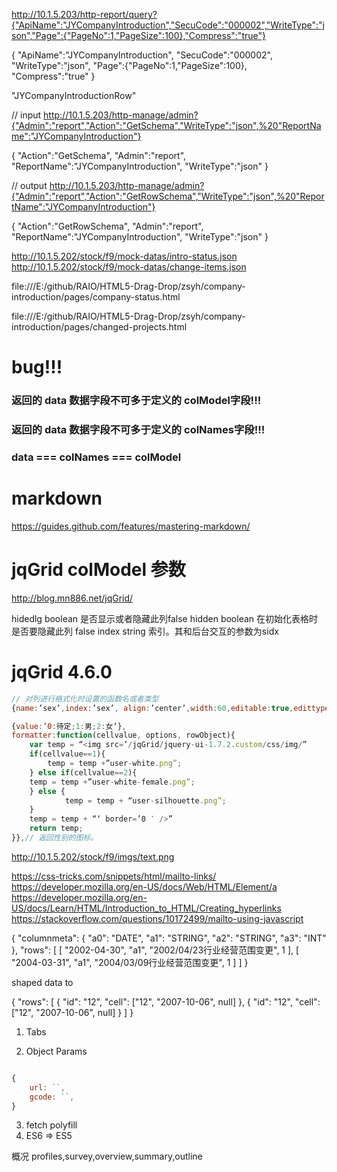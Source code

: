 
http://10.1.5.203/http-report/query?{"ApiName":"JYCompanyIntroduction","SecuCode":"000002","WriteType":"json","Page":{"PageNo":1,"PageSize":100},"Compress":"true"}


{
    "ApiName":"JYCompanyIntroduction",
    "SecuCode":"000002",
    "WriteType":"json",
    "Page":{"PageNo":1,"PageSize":100},
    "Compress":"true"
}



"JYCompanyIntroductionRow"


// input
http://10.1.5.203/http-manage/admin?{"Admin":"report","Action":"GetSchema","WriteType":"json",%20"ReportName":"JYCompanyIntroduction"}

{
    "Action":"GetSchema",
    "Admin":"report",
    "ReportName":"JYCompanyIntroduction",
    "WriteType":"json"
}


// output
http://10.1.5.203/http-manage/admin?{"Admin":"report","Action":"GetRowSchema","WriteType":"json",%20"ReportName":"JYCompanyIntroduction"}

{
    "Action":"GetRowSchema",
    "Admin":"report",
    "ReportName":"JYCompanyIntroduction",
    "WriteType":"json"
}



http://10.1.5.202/stock/f9/mock-datas/intro-status.json
http://10.1.5.202/stock/f9/mock-datas/change-items.json









file:///E:/github/RAIO/HTML5-Drag-Drop/zsyh/company-introduction/pages/company-status.html


file:///E:/github/RAIO/HTML5-Drag-Drop/zsyh/company-introduction/pages/changed-projects.html




# bug!!!

### 返回的 data 数据字段不可多于定义的 colModel字段!!!

### 返回的 data 数据字段不可多于定义的 colNames字段!!!

###  data  === colNames  === colModel



# markdown


https://guides.github.com/features/mastering-markdown/

# jqGrid colModel 参数

http://blog.mn886.net/jqGrid/

hidedlg boolean 是否显示或者隐藏此列false
hidden boolean 在初始化表格时是否要隐藏此列 false
index string 索引。其和后台交互的参数为sidx



# jqGrid  4.6.0






```js
// 对列进行格式化时设置的函数名或者类型
{name:’sex’,index:’sex’, align:’center’,width:60,editable:true,edittype:’select’,editoptions:

{value:’0:待定;1:男;2:女’},
formatter:function(cellvalue, options, rowObject){
    var temp = “<img src=’/jqGrid/jquery-ui-1.7.2.custom/css/img/”
    if(cellvalue==1){
        temp = temp +”user-white.png”;
    } else if(cellvalue==2){
    temp = temp +”user-white-female.png”;
    } else {
            temp = temp + “user-silhouette.png”;
    }
    temp = temp + “‘ border=’0 ′ />”
    return temp;
}},// 返回性别的图标。

```



http://10.1.5.202/stock/f9/imgs/text.png






https://css-tricks.com/snippets/html/mailto-links/
https://developer.mozilla.org/en-US/docs/Web/HTML/Element/a
https://developer.mozilla.org/en-US/docs/Learn/HTML/Introduction_to_HTML/Creating_hyperlinks
https://stackoverflow.com/questions/10172499/mailto-using-javascript



{
    "columnmeta": {
        "a0": "DATE",
        "a1": "STRING",
        "a2": "STRING",
        "a3": "INT"
    },
    "rows": [
        [
            "2002-04-30",
            "a1",
            "2002/04/23行业经营范围变更",
            1
        ],
        [
            "2004-03-31",
            "a1",
            "2004/03/09行业经营范围变更",
            1
        ]
    ]
}


shaped data to

{
    "rows": [
        {
            "id": "12",
            "cell": ["12", "2007-10-06",  null]
        },
        {
            "id": "12",
            "cell": ["12", "2007-10-06",  null]
        }
    ]
}










1. Tabs


2. Object Params

```js

{
    url: ``,
    gcode: ``,
}


```



3. fetch polyfill
4. ES6 => ES5







概况 profiles,survey,overview,summary,outline









